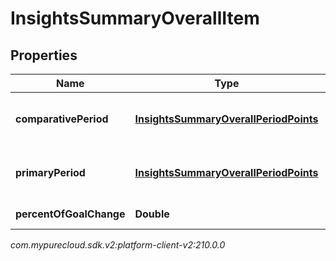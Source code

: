 # InsightsSummaryOverallItem


## Properties

| Name | Type | Description | Notes |
| ------------ | ------------- | ------------- | ------------- |
| **comparativePeriod** | [**InsightsSummaryOverallPeriodPoints**](InsightsSummaryOverallPeriodPoints) | Insights data in the comparative period |  [optional] |
| **primaryPeriod** | [**InsightsSummaryOverallPeriodPoints**](InsightsSummaryOverallPeriodPoints) | Insights data in the primary period |  [optional] |
| **percentOfGoalChange** | **Double** | Percent of goal change |  [optional] |




_com.mypurecloud.sdk.v2:platform-client-v2:210.0.0_
